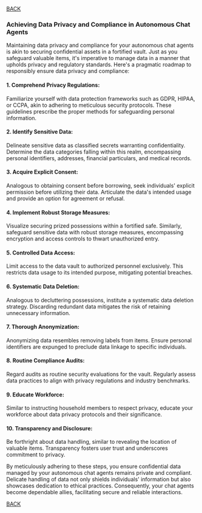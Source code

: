 [BACK](main.md)

### Achieving Data Privacy and Compliance in Autonomous Chat Agents

Maintaining data privacy and compliance for your autonomous chat agents is akin to securing confidential assets in a fortified vault. Just as you safeguard valuable items, it's imperative to manage data in a manner that upholds privacy and regulatory standards. Here's a pragmatic roadmap to responsibly ensure data privacy and compliance:

#### 1. **Comprehend Privacy Regulations**:

Familiarize yourself with data protection frameworks such as GDPR, HIPAA, or CCPA, akin to adhering to meticulous security protocols. These guidelines prescribe the proper methods for safeguarding personal information.

#### 2. **Identify Sensitive Data**:

Delineate sensitive data as classified secrets warranting confidentiality. Determine the data categories falling within this realm, encompassing personal identifiers, addresses, financial particulars, and medical records.

#### 3. **Acquire Explicit Consent**:

Analogous to obtaining consent before borrowing, seek individuals' explicit permission before utilizing their data. Articulate the data's intended usage and provide an option for agreement or refusal.

#### 4. **Implement Robust Storage Measures**:

Visualize securing prized possessions within a fortified safe. Similarly, safeguard sensitive data with robust storage measures, encompassing encryption and access controls to thwart unauthorized entry.

#### 5. **Controlled Data Access**:

Limit access to the data vault to authorized personnel exclusively. This restricts data usage to its intended purpose, mitigating potential breaches.

#### 6. **Systematic Data Deletion**:

Analogous to decluttering possessions, institute a systematic data deletion strategy. Discarding redundant data mitigates the risk of retaining unnecessary information.

#### 7. **Thorough Anonymization**:

Anonymizing data resembles removing labels from items. Ensure personal identifiers are expunged to preclude data linkage to specific individuals.

#### 8. **Routine Compliance Audits**:

Regard audits as routine security evaluations for the vault. Regularly assess data practices to align with privacy regulations and industry benchmarks.

#### 9. **Educate Workforce**:

Similar to instructing household members to respect privacy, educate your workforce about data privacy protocols and their significance.

#### 10. **Transparency and Disclosure**:

Be forthright about data handling, similar to revealing the location of valuable items. Transparency fosters user trust and underscores commitment to privacy.

By meticulously adhering to these steps, you ensure confidential data managed by your autonomous chat agents remains private and compliant. Delicate handling of data not only shields individuals' information but also showcases dedication to ethical practices. Consequently, your chat agents become dependable allies, facilitating secure and reliable interactions.

[BACK](main.md)